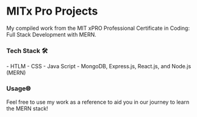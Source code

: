 # MITx Pro Projects 
My compiled work from the MIT xPRO Professional Certificate in Coding: Full Stack Development with MERN. 

<h3> Tech Stack 🛠 &nbsp; </h3>
- HTLM
- CSS
- Java Script 
- MongoDB, Express.js, React.js, and Node.js (MERN)

<h3> Usage🌐 &nbsp;</h3>
Feel free to use my work as a reference to aid you in our journey to learn the MERN stack! 
